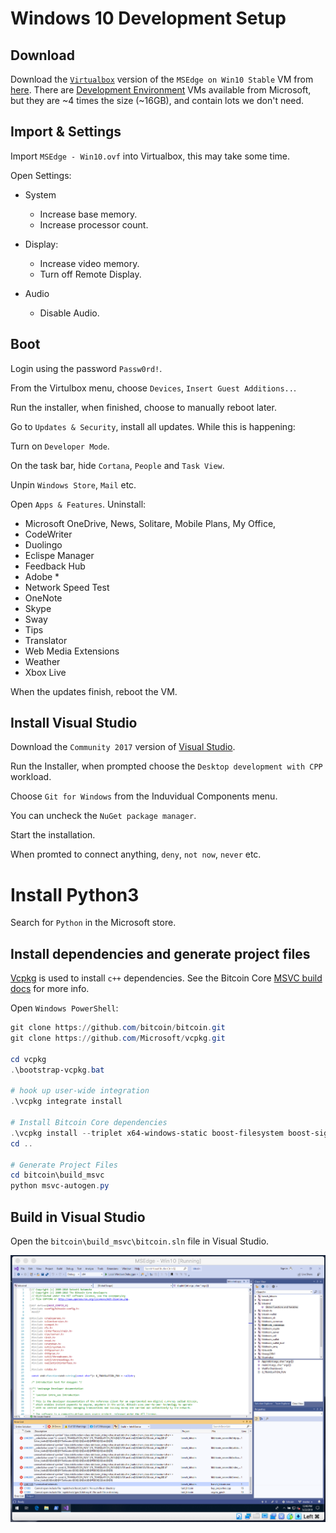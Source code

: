 # Windows 10 Development Setup

## Download
Download the [`Virtualbox`](https://www.virtualbox.org/) version of the `MSEdge on Win10 Stable` VM from [here](https://developer.microsoft.com/en-us/microsoft-edge/tools/vms/). There are [Development Environment](https://developer.microsoft.com/en-us/windows/downloads/virtual-machines) VMs available from Microsoft, but they are ~4 times the size (~16GB), and contain lots we don't need.

## Import & Settings
Import `MSEdge - Win10.ovf` into Virtualbox, this may take some time.

Open Settings:
- System
    - Increase base memory.
    - Increase processor count.

- Display:
    - Increase video memory. 
    - Turn off Remote Display.

- Audio
    - Disable Audio.

## Boot
Login using the password `Passw0rd!`.

From the Virtulbox menu, choose `Devices`, `Insert Guest Additions..`.

Run the installer, when finished, choose to manually reboot later.

Go to `Updates & Security`, install all updates. While this is happening:

Turn on `Developer Mode`.

On the task bar, hide `Cortana`, `People` and `Task View`.

Unpin `Windows Store`, `Mail` etc.

Open `Apps & Features`. Uninstall:
- Microsoft OneDrive, News, Solitare, Mobile Plans, My Office, 
- CodeWriter
- Duolingo
- Eclispe Manager
- Feedback Hub
- Adobe *
- Network Speed Test
- OneNote
- Skype
- Sway
- Tips
- Translator
- Web Media Extensions
- Weather
- Xbox Live

When the updates finish, reboot the VM.

## Install Visual Studio

Download the `Community 2017` version of [Visual Studio](https://visualstudio.microsoft.com/vs/).

Run the Installer, when prompted choose the `Desktop development with CPP` workload. 

Choose `Git for Windows` from the Induvidual Components menu.

You can uncheck the `NuGet package manager`.

Start the installation.

When promted to connect anything, `deny`, `not now`, `never` etc.

# Install Python3

Search for `Python` in the Microsoft store.

## Install dependencies and generate project files
[Vcpkg](https://github.com/Microsoft/vcpkg.git) is used to install `c++` dependencies.
See the Bitcoin Core [MSVC build docs](https://github.com/bitcoin/bitcoin/tree/master/build_msvc) for more info.

Open `Windows PowerShell`:
```powershell
git clone https://github.com/bitcoin/bitcoin.git
git clone https://github.com/Microsoft/vcpkg.git

cd vcpkg
.\bootstrap-vcpkg.bat

# hook up user-wide integration
.\vcpkg integrate install

# Install Bitcoin Core dependencies
.\vcpkg install --triplet x64-windows-static boost-filesystem boost-signals2 boost-test libevent openssl zeromq berkeleydb secp256k1 leveldb
cd ..

# Generate Project Files
cd bitcoin\build_msvc
python msvc-autogen.py
```

## Build in Visual Studio

Open the `bitcoin\build_msvc\bitcoin.sln` file in Visual Studio.

![Windows](screenshots/windows.png)